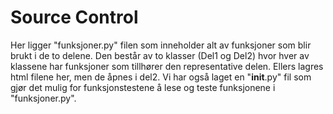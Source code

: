 # Source Control

Her ligger "funksjoner.py" filen som inneholder alt av funksjoner som blir brukt i de to delene. Den består av to klasser (Del1 og Del2) hvor hver av klassene har funksjoner som tillhører den representative delen. Ellers lagres html filene her, men de åpnes i del2. Vi har også laget en "__init__.py" fil som gjør det mulig for funksjonstestene å lese og teste funksjonene i "funksjoner.py".